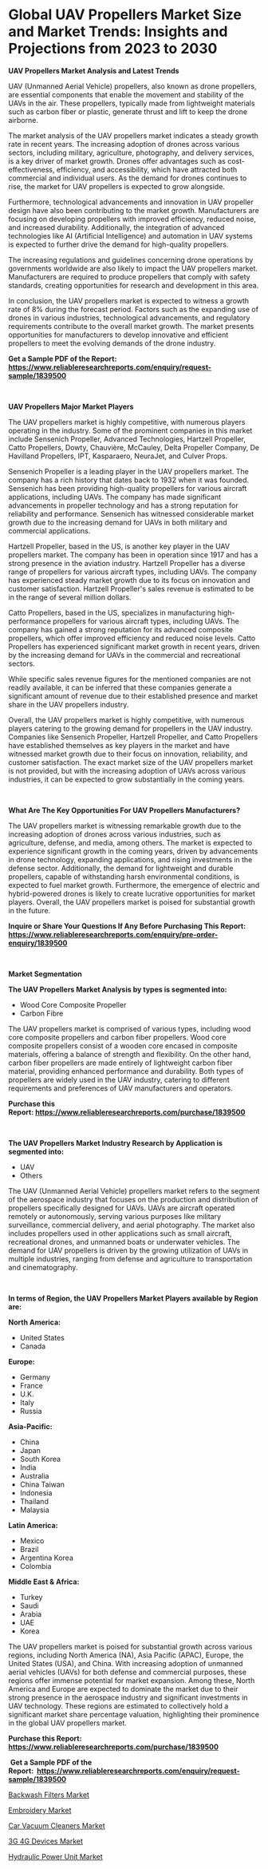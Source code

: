 <p><h1>Global UAV Propellers Market Size and Market Trends: Insights and Projections from 2023 to 2030</h1></p><p><strong>UAV Propellers Market Analysis and Latest Trends</strong></p>
<p><p>UAV (Unmanned Aerial Vehicle) propellers, also known as drone propellers, are essential components that enable the movement and stability of the UAVs in the air. These propellers, typically made from lightweight materials such as carbon fiber or plastic, generate thrust and lift to keep the drone airborne.</p><p>The market analysis of the UAV propellers market indicates a steady growth rate in recent years. The increasing adoption of drones across various sectors, including military, agriculture, photography, and delivery services, is a key driver of market growth. Drones offer advantages such as cost-effectiveness, efficiency, and accessibility, which have attracted both commercial and individual users. As the demand for drones continues to rise, the market for UAV propellers is expected to grow alongside.</p><p>Furthermore, technological advancements and innovation in UAV propeller design have also been contributing to the market growth. Manufacturers are focusing on developing propellers with improved efficiency, reduced noise, and increased durability. Additionally, the integration of advanced technologies like AI (Artificial Intelligence) and automation in UAV systems is expected to further drive the demand for high-quality propellers.</p><p>The increasing regulations and guidelines concerning drone operations by governments worldwide are also likely to impact the UAV propellers market. Manufacturers are required to produce propellers that comply with safety standards, creating opportunities for research and development in this area.</p><p>In conclusion, the UAV propellers market is expected to witness a growth rate of 8% during the forecast period. Factors such as the expanding use of drones in various industries, technological advancements, and regulatory requirements contribute to the overall market growth. The market presents opportunities for manufacturers to develop innovative and efficient propellers to meet the evolving demands of the drone industry.</p></p>
<p><strong>Get a Sample PDF of the Report:&nbsp; <a href="https://www.reliableresearchreports.com/enquiry/request-sample/1839500">https://www.reliableresearchreports.com/enquiry/request-sample/1839500</a></strong></p>
<p>&nbsp;</p>
<p><strong>UAV Propellers Major Market Players</strong></p>
<p><p>The UAV propellers market is highly competitive, with numerous players operating in the industry. Some of the prominent companies in this market include Sensenich Propeller, Advanced Technologies, Hartzell Propeller, Catto Propellers, Dowty, Chauvière, McCauley, Delta Propeller Company, De Havilland Propellers, IPT, Kasparaero, NeuraJet, and Culver Props.</p><p>Sensenich Propeller is a leading player in the UAV propellers market. The company has a rich history that dates back to 1932 when it was founded. Sensenich has been providing high-quality propellers for various aircraft applications, including UAVs. The company has made significant advancements in propeller technology and has a strong reputation for reliability and performance. Sensenich has witnessed considerable market growth due to the increasing demand for UAVs in both military and commercial applications.</p><p>Hartzell Propeller, based in the US, is another key player in the UAV propellers market. The company has been in operation since 1917 and has a strong presence in the aviation industry. Hartzell Propeller has a diverse range of propellers for various aircraft types, including UAVs. The company has experienced steady market growth due to its focus on innovation and customer satisfaction. Hartzell Propeller's sales revenue is estimated to be in the range of several million dollars.</p><p>Catto Propellers, based in the US, specializes in manufacturing high-performance propellers for various aircraft types, including UAVs. The company has gained a strong reputation for its advanced composite propellers, which offer improved efficiency and reduced noise levels. Catto Propellers has experienced significant market growth in recent years, driven by the increasing demand for UAVs in the commercial and recreational sectors.</p><p>While specific sales revenue figures for the mentioned companies are not readily available, it can be inferred that these companies generate a significant amount of revenue due to their established presence and market share in the UAV propellers industry.</p><p>Overall, the UAV propellers market is highly competitive, with numerous players catering to the growing demand for propellers in the UAV industry. Companies like Sensenich Propeller, Hartzell Propeller, and Catto Propellers have established themselves as key players in the market and have witnessed market growth due to their focus on innovation, reliability, and customer satisfaction. The exact market size of the UAV propellers market is not provided, but with the increasing adoption of UAVs across various industries, it can be expected to grow substantially in the coming years.</p></p>
<p>&nbsp;</p>
<p><strong>What Are The Key Opportunities For UAV Propellers Manufacturers?</strong></p>
<p><p>The UAV propellers market is witnessing remarkable growth due to the increasing adoption of drones across various industries, such as agriculture, defense, and media, among others. The market is expected to experience significant growth in the coming years, driven by advancements in drone technology, expanding applications, and rising investments in the defense sector. Additionally, the demand for lightweight and durable propellers, capable of withstanding harsh environmental conditions, is expected to fuel market growth. Furthermore, the emergence of electric and hybrid-powered drones is likely to create lucrative opportunities for market players. Overall, the UAV propellers market is poised for substantial growth in the future.</p></p>
<p><strong>Inquire or Share Your Questions If Any Before Purchasing This Report: <a href="https://www.reliableresearchreports.com/enquiry/pre-order-enquiry/1839500">https://www.reliableresearchreports.com/enquiry/pre-order-enquiry/1839500</a></strong></p>
<p>&nbsp;</p>
<p><strong>Market Segmentation</strong></p>
<p><strong>The UAV Propellers Market Analysis by types is segmented into:</strong></p>
<p><ul><li>Wood Core Composite Propeller</li><li>Carbon Fibre</li></ul></p>
<p><p>The UAV propellers market is comprised of various types, including wood core composite propellers and carbon fiber propellers. Wood core composite propellers consist of a wooden core encased in composite materials, offering a balance of strength and flexibility. On the other hand, carbon fiber propellers are made entirely of lightweight carbon fiber material, providing enhanced performance and durability. Both types of propellers are widely used in the UAV industry, catering to different requirements and preferences of UAV manufacturers and operators.</p></p>
<p><strong>Purchase this Report:&nbsp;<a href="https://www.reliableresearchreports.com/purchase/1839500">https://www.reliableresearchreports.com/purchase/1839500</a></strong></p>
<p>&nbsp;</p>
<p><strong>The UAV Propellers Market Industry Research by Application is segmented into:</strong></p>
<p><ul><li>UAV</li><li>Others</li></ul></p>
<p><p>The UAV (Unmanned Aerial Vehicle) propellers market refers to the segment of the aerospace industry that focuses on the production and distribution of propellers specifically designed for UAVs. UAVs are aircraft operated remotely or autonomously, serving various purposes like military surveillance, commercial delivery, and aerial photography. The market also includes propellers used in other applications such as small aircraft, recreational drones, and unmanned boats or underwater vehicles. The demand for UAV propellers is driven by the growing utilization of UAVs in multiple industries, ranging from defense and agriculture to transportation and cinematography.</p></p>
<p>&nbsp;</p>
<p><strong>In terms of Region, the UAV Propellers Market Players available by Region are:</strong></p>
<p>
    <p> <strong> North America: </strong>
        <ul>
            <li>United States</li>
            <li>Canada</li>
        </ul>
        </p> 
    <p> <strong> Europe: </strong>
        <ul>
            <li>Germany</li>
            <li>France</li>
            <li>U.K.</li>
            <li>Italy</li>
            <li>Russia</li>
        </ul>
        </p> 
    <p> <strong> Asia-Pacific: </strong>
        <ul>
            <li>China</li>
            <li>Japan</li>
            <li>South Korea</li>
            <li>India</li>
            <li>Australia</li>
            <li>China Taiwan</li>
            <li>Indonesia</li>
            <li>Thailand</li>
            <li>Malaysia</li>
        </ul>
        </p> 
    <p> <strong> Latin America: </strong>
        <ul>
            <li>Mexico</li>
            <li>Brazil</li>
            <li>Argentina Korea</li>
            <li>Colombia</li>
        </ul>
        </p> 
    <p> <strong> Middle East & Africa: </strong>
        <ul>
            <li>Turkey</li>
            <li>Saudi</li>
            <li>Arabia</li>
            <li>UAE</li>
            <li>Korea</li>
        </ul>
    </p>
    </p>
<p><p>The UAV propellers market is poised for substantial growth across various regions, including North America (NA), Asia Pacific (APAC), Europe, the United States (USA), and China. With increasing adoption of unmanned aerial vehicles (UAVs) for both defense and commercial purposes, these regions offer immense potential for market expansion. Among these, North America and Europe are expected to dominate the market due to their strong presence in the aerospace industry and significant investments in UAV technology. These regions are estimated to collectively hold a significant market share percentage valuation, highlighting their prominence in the global UAV propellers market.</p></p>
<p><strong>Purchase this Report: <a href="https://www.reliableresearchreports.com/purchase/1839500">https://www.reliableresearchreports.com/purchase/1839500</a></strong></p>
<p>&nbsp;<strong>Get a Sample PDF of the Report:&nbsp;&nbsp;<a href="https://www.reliableresearchreports.com/enquiry/request-sample/1839500">https://www.reliableresearchreports.com/enquiry/request-sample/1839500</a></strong></p>
<p><strong></strong></p>
<p><p><a href="https://www.linkedin.com/pulse/backwash-filters-market-size-share-amp-trends-analysis-report-pbfbc/">Backwash Filters Market</a></p><p><a href="https://medium.com/@krish.reportprime/embroidery-market-size-market-outlook-and-market-forecast-2023-to-2030-bd3dda0b3fe4">Embroidery Market</a></p><p><a href="https://github.com/PeterParrish5/Market-Research-Report-List-2/blob/main/car-vacuum-cleaners-market.md">Car Vacuum Cleaners Market</a></p><p><a href="https://medium.com/@krishna_35021/3g-4g-devices-market-insights-into-market-cagr-market-trends-and-growth-strategies-efc8f247b9a2">3G 4G Devices Market</a></p><p><a href="https://www.linkedin.com/pulse/decoding-hydraulic-power-unit-market-deep-dive-latest-u5aac/">Hydraulic Power Unit Market</a></p></p>